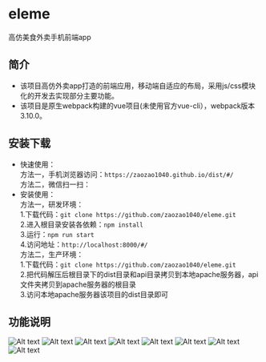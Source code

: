 # eleme
高仿美食外卖手机前端app

## 简介

- 该项目高仿外卖app打造的前端应用，移动端自适应的布局，采用js/css模块化的开发去实现部分主要功能。
- 该项目是原生webpack构建的vue项目(未使用官方vue-cli），webpack版本3.10.0。

## 安装下载

- 快速使用：<br />
  方法一，手机浏览器访问：`https://zaozao1040.github.io/dist/#/` <br />
  方法二，微信扫一扫：<br />
- 安装使用：<br />
  方法一，研发环境：<br />
    1.下载代码：`git clone https://github.com/zaozao1040/eleme.git`<br />
    2.进入根目录安装各依赖：`npm install`<br />
    3.运行：`npm run start`<br />
    4.访问地址：`http://localhost:8000/#/`<br />
  方法二，生产环境：<br />
    1.下载代码：`git clone https://github.com/zaozao1040/eleme.git`<br />
    2.把代码解压后根目录下的dist目录和api目录拷贝到本地apache服务器，api文件夹拷贝到apache服务器的根目录<br />
    3.访问本地apache服务器该项目的dist目录即可<br />

## 功能说明

![Alt text](https://github.com/zaozao1040/zaozao1040.github.io/raw/master/img/eleme/WechatIMG119.png)
![Alt text](https://github.com/zaozao1040/zaozao1040.github.io/raw/master/img/eleme/WechatIMG120.png)
![Alt text](https://github.com/zaozao1040/zaozao1040.github.io/raw/master/img/eleme/WechatIMG121.png)
![Alt text](https://github.com/zaozao1040/zaozao1040.github.io/raw/master/img/eleme/WechatIMG122.png)
![Alt text](https://github.com/zaozao1040/zaozao1040.github.io/raw/master/img/eleme/WechatIMG123.png)
![Alt text](https://github.com/zaozao1040/zaozao1040.github.io/raw/master/img/eleme/WechatIMG124.png)
![Alt text](https://github.com/zaozao1040/zaozao1040.github.io/raw/master/img/eleme/WechatIMG125.png)
![Alt text](https://github.com/zaozao1040/zaozao1040.github.io/raw/master/img/eleme/WechatIMG126.png)



